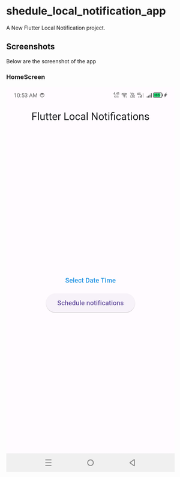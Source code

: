 # shedule_local_notification_app

A New Flutter Local Notification project.

## Screenshots

Below are the screenshot of the app

### HomeScreen

![HomeScreen](assets/images/FlutterLocalNotification.jpg)
